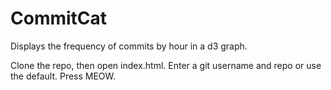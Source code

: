# CommitCat
Displays the frequency of commits by hour in a d3 graph.

Clone the repo, then open index.html. Enter a git username and repo or use the default. Press MEOW.
